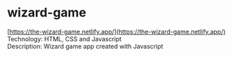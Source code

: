 # wizard-game

[https://the-wizard-game.netlify.app/](https://the-wizard-game.netlify.app/) <br>
Technology: HTML, CSS and Javascript <br>
Description: Wizard game app created with Javascript
